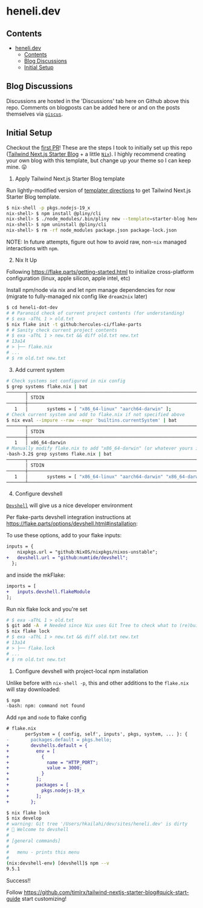 # heneli.dev

## Contents
- [heneli.dev](#henelidev)
  - [Contents](#contents)
  - [Blog Discussions](#blog-discussions)
  - [Initial Setup](#initial-setup)

## Blog Discussions

Discussions are hosted in the 'Discussions' tab here on Github above this repo. Comments on blogposts can be added here or and on the posts themselves via [`giscus`](https://github.com/laymonage/giscus).

## Initial Setup

Checkout the [first PR](https://github.com/hkailahi/heneli.dev/pull/2)! These are the steps I took to initially set up this repo ([Tailwind Next.js Starter Blog](https://github.com/timlrx/tailwind-nextjs-starter-blog#quick-start-guide) + a little [`Nix`](zero-to-nix.com)). I highly recommend creating your own blog with this template, but change up your theme so I can keep mine. 😛

1. Apply Tailwind Next.js Starter Blog template

Run lightly-modified version of [templater directions](https://github.com/timlrx/tailwind-nextjs-starter-blog#quick-start-guide) to get Tailwind Next.js Starter Blog template.

```bash
$ nix-shell -p pkgs.nodejs-19_x
nix-shell> $ npm install @pliny/cli
nix-shell> $ ./node_modules/.bin/pliny new --template=starter-blog heneli-dot-dev
nix-shell> $ npm uninstall @pliny/cli                                                      # FIXME NOTE - Haven't run yet
nix-shell> $ rm -rf node_modules package.json package-lock.json                            # FIXME NOTE - Haven't run yet
```

NOTE: In future attempts, figure out how to avoid raw, non-`nix` managed interactions with `npm`.


2. Nix It Up

Following https://flake.parts/getting-started.html to initialize cross-platform configuration (linux, apple silicon,  apple intel, etc)

Install npm/node via nix and let npm manage dependencies for now (migrate to fully-managed nix config like `dream2nix` later)

```bash
$ cd heneli-dot-dev
# # Paranoid check of current project contents (for understanding)
# $ exa -aThL 1 > old.txt
$ nix flake init -t github:hercules-ci/flake-parts
# # Sanity check current project contents
# $ exa -aThL 1 > new.txt && diff old.txt new.txt
# 13a14
# > ├── flake.nix
# ...
# $ rm old.txt new.txt
```

3. Add current system

```bash
# Check systems set configured in nix config
$ grep systems flake.nix | bat
───────┬──────────────────────────────────────────────────────────────────────────────────────────────────────
       │ STDIN
───────┼──────────────────────────────────────────────────────────────────────────────────────────────────────
   1   │       systems = [ "x86_64-linux" "aarch64-darwin" ];
# Check current system and add to flake.nix if not specified above
$ nix eval --impure --raw --expr 'builtins.currentSystem' | bat
───────┬──────────────────────────────────────────────────────────────────────────────────────────────────────
       │ STDIN
───────┼──────────────────────────────────────────────────────────────────────────────────────────────────────
   1   │ x86_64-darwin
# Manually modify flake.nix to add "x86_64-darwin" (or whatever yours is) system string
-bash-3.2$ grep systems flake.nix | bat
───────┬──────────────────────────────────────────────────────────────────────────────────────────────────────
       │ STDIN
───────┼──────────────────────────────────────────────────────────────────────────────────────────────────────
   1   │       systems = [ "x86_64-linux" "aarch64-darwin" "x86_64-darwin" ];
───────┴──────────────────────────────────────────────────────────────────────────────────────────────────────
```

4.  Configure devshell

[`Devshell`]() will give us a nice developer environment

Per flake-parts devshell integration instructions at https://flake.parts/options/devshell.html#installation:

To use these options, add to your flake inputs:

```diff
inputs = {
    nixpkgs.url = "github:NixOS/nixpkgs/nixos-unstable";
+   devshell.url = "github:numtide/devshell";
  };
```

and inside the mkFlake:

```diff
imports = [
+   inputs.devshell.flakeModule
];
```

Run nix flake lock and you're set
```bash
# $ exa -aThL 1 > old.txt
$ git add -A  # Needed since Nix uses Git Tree to check what to (re)build
$ nix flake lock
# $ exa -aThL 1 > new.txt && diff old.txt new.txt
# 13a14
# > ├── flake.lock
# ...
# $ rm old.txt new.txt
```

1. Configure devshell with project-local npm installation

Unlike before with `nix-shell -p`, this and other additions to the `flake.nix` will stay downloaded:

```bash
$ npm
-bash: npm: command not found
```

Add `npm` and `node` to flake config
```diff
# flake.nix
       perSystem = { config, self', inputs', pkgs, system, ... }: {
-        packages.default = pkgs.hello;
+        devshells.default = {
+          env = [
+            {
+              name = "HTTP_PORT";
+              value = 3000;
+            }
+          ];
+          packages = [
+            pkgs.nodejs-19_x
+          ];
+        };
```

```bash
$ nix flake lock
$ nix develop
# warning: Git tree '/Users/hkailahi/dev/sites/heneli.dev' is dirty
# 🔨 Welcome to devshell
# 
# [general commands]
# 
#   menu - prints this menu
# 
(nix:devshell-env) [devshell]$ npm --v
9.5.1
```

Success!!

Follow https://github.com/timlrx/tailwind-nextjs-starter-blog#quick-start-guide start customizing!
